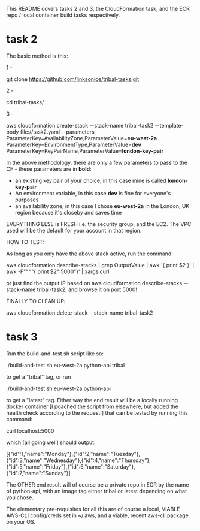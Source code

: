 This README covers tasks 2 and 3, the CloudFormation task, and the ECR repo / local container build tasks respectively. 

# task 2

The basic method is this:

1 -

git clone https://github.com/linksonice/tribal-tasks.git

2 - 

cd tribal-tasks/

3 - 

aws cloudformation create-stack --stack-name tribal-task2 --template-body file://task2.yaml --parameters ParameterKey=AvailabilityZone,ParameterValue=**eu-west-2a** ParameterKey=EnvironmentType,ParameterValue=**dev** ParameterKey=KeyPairName,ParameterValue=**london-key-pair**

In the above methodology, there are only a few parameters to pass to the CF - these parameters are in **bold**:

- an existing key pair of your choice, in this case mine is called **london-key-pair**
- An environment variable, in this case **dev** is fine for everyone's purposes
- an availability zone, in this case I chose **eu-west-2a** in the London, UK region because it's closeby and saves time

EVERYTHING ELSE is FRESH i.e. the security group, and the EC2. The VPC used will be the default for your account in that region.

HOW TO TEST:

As long as you only have the above stack active, run the command:

aws cloudformation describe-stacks | grep OutputValue | awk '{ print $2 }' | awk -F"\"" '{ print $2":5000"}' | xargs curl

or just find the output IP based on aws cloudformation describe-stacks --stack-name tribal-task2, and browse it on port 5000!

FINALLY TO CLEAN UP:

aws cloudformation delete-stack --stack-name tribal-task2

# task 3

Run the build-and-test.sh script like so:

./build-and-test.sh eu-west-2a python-api tribal

to get a "tribal" tag, or run

./build-and-test.sh eu-west-2a python-api 

to get a "latest" tag. Either way the end result will be a locally running docker container [I poached the script from elsewhere, but added the health check according to the request!] that can be tested by running this command:

curl localhost:5000

which [all going well] should output:

[{"id":1,"name":"Monday"},{"id":2,"name":"Tuesday"},{"id":3,"name":"Wednesday"},{"id":4,"name":"Thursday"},{"id":5,"name":"Friday"},{"id":6,"name":"Saturday"},{"id":7,"name":"Sunday"}]

The OTHER end result will of course be a private repo in ECR by the name of python-api, with an image tag either tribal or latest depending on what you chose. 

The elementary pre-requisites for all this are of course a local, VIABLE AWS-CLI config/creds set in ~/.aws, and a viable, recent aws-cli package on your OS.
 
